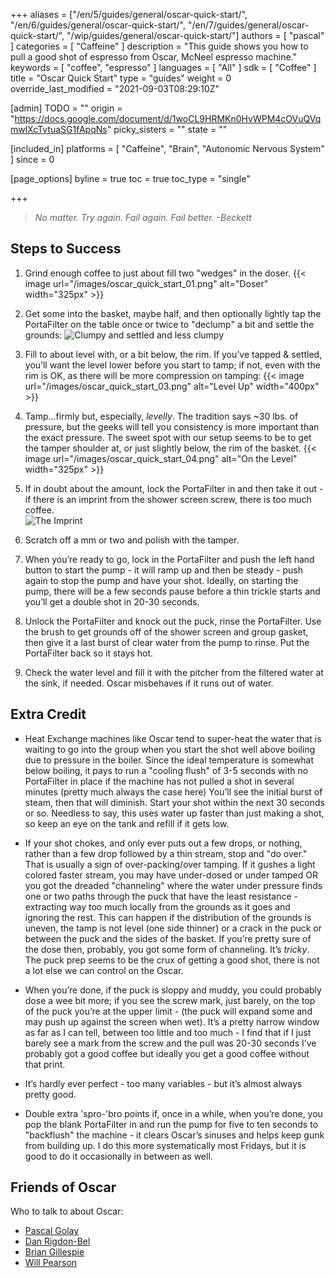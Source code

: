 +++
aliases = ["/en/5/guides/general/oscar-quick-start/", "/en/6/guides/general/oscar-quick-start/", "/en/7/guides/general/oscar-quick-start/", "/wip/guides/general/oscar-quick-start/"]
authors = [ "pascal" ]
categories = [ "Caffeine" ]
description = "This guide shows you how to pull a good shot of espresso from Oscar, McNeel espresso machine."
keywords = [ "coffee", "espresso" ]
languages = [ "All" ]
sdk = [ "Coffee" ]
title = "Oscar Quick Start"
type = "guides"
weight = 0
override_last_modified = "2021-09-03T08:29:10Z"

[admin]
TODO = ""
origin = "https://docs.google.com/document/d/1woCL9HRMKn0HvWPM4cOVuQVqmwlXcTvtuaSG1fApqNs"
picky_sisters = ""
state = ""

[included_in]
platforms = [ "Caffeine", "Brain", "Autonomic Nervous System" ]
since = 0

[page_options]
byline = true
toc = true
toc_type = "single"

+++

> *No matter. Try again. Fail again. Fail better.  -Beckett*

## Steps to Success

1. Grind enough coffee to just about fill two "wedges" in the doser.
{{< image url="/images/oscar_quick_start_01.png" alt="Doser" width="325px" >}}

1. Get some into the basket, maybe half, and then optionally lightly tap the PortaFilter on the table once or twice to "declump" a bit and settle the grounds:
![Clumpy and settled and less clumpy](/images/oscar_quick_start_02.png)

1. Fill to about level with, or a bit below, the rim.  If you’ve tapped & settled, you’ll want the level lower before you start to tamp; if not, even with the rim is OK, as there will be more compression on tamping:
{{< image url="/images/oscar_quick_start_03.png" alt="Level Up" width="400px" >}}

1. Tamp...firmly but, especially, *levelly*. The tradition says ~30 lbs. of pressure, but the geeks will tell you consistency is more important than the exact pressure.  The sweet spot with our setup seems to be to get the tamper shoulder at, or just slightly below, the rim of the basket.
{{< image url="/images/oscar_quick_start_04.png" alt="On the Level" width="325px" >}}

1. If in doubt about the amount, lock the PortaFilter in and then take it out - if there is an imprint from the shower screen screw, there is too much coffee.<br/>
![The Imprint](/images/oscar_quick_start_05.png)

1. Scratch off a mm or two and polish with the tamper.

1. When you’re ready to go, lock in the PortaFilter and push the left hand button to start the pump - it will ramp up and then be steady - push again to stop the pump and have your shot.  Ideally, on starting the pump, there will be a few seconds pause before a thin trickle starts and you’ll get a double shot in 20-30 seconds.

1.  Unlock the PortaFilter and knock out the puck, rinse the PortaFilter. Use the brush to get grounds off of the shower screen and group gasket, then give it a last burst of clear water from the pump to rinse. Put the PortaFilter back so it stays hot.

1. Check the water level and fill it with the pitcher from the filtered water at the sink, if needed.  Oscar misbehaves if it runs out of water.

## Extra Credit

- Heat Exchange machines like Oscar tend to super-heat the water that is waiting to go into the group when you start the shot well above boiling due to pressure in the boiler. Since the ideal temperature is somewhat below boiling, it pays to run a "cooling flush" of 3-5 seconds with no PortaFilter in place if the machine has not pulled a shot in several minutes (pretty much always the case here) You’ll see the initial burst of steam, then that will diminish. Start your shot within the next 30 seconds or so. Needless to say, this uses water up faster than just making a shot, so keep an eye on the tank and refill if it gets low.

- If your shot chokes, and only ever puts out a few drops, or nothing, rather than a few drop followed by a thin stream, stop and "do over."  That is usually a sign of over-packing/over tamping.  If it gushes a light colored faster stream, you may have under-dosed or under tamped OR you got the dreaded "channeling" where the water under pressure finds one or two paths through the puck that have the least resistance - extracting way too much locally from the grounds as it goes and ignoring the rest. This can happen if the distribution of the grounds is uneven, the tamp is not level (one side thinner) or a crack in the puck or between the puck and the sides of the basket.  If you’re pretty sure of the dose then, probably, you got some form of channeling. It’s *tricky*.  The puck prep seems to be the crux of getting a good shot, there is not a lot else we can control on the Oscar.

- When you’re done, if the puck is sloppy and muddy, you could probably dose a wee bit more; if you see the screw mark, just barely, on the top of the puck you’re at the upper limit - (the puck will expand some and may push up against the screen when wet). It’s a pretty narrow window as far as I can tell, between too little and too much - I find that if I just barely see a mark from the screw and the pull was 20-30 seconds I’ve probably got a good coffee but ideally you get a good coffee without that print.

- It’s hardly ever perfect - too many variables - but it’s almost always pretty good.

- Double extra 'spro-'bro points if, once in a while, when you’re done, you pop the blank PortaFilter in and run the pump for five to ten seconds to "backflush" the machine - it clears Oscar’s sinuses and helps keep gunk from building up.  I do this more systematically most Fridays, but it is good to do it occasionally in between as well.

## Friends of Oscar

Who to talk to about Oscar:

- [Pascal Golay](/authors/pascal)
- [Dan Rigdon-Bel](/authors/dan)
- [Brian Gillespie](/authors/brian)
- [Will Pearson](/authors/will)
